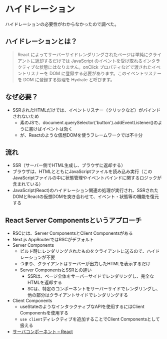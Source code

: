 # ハイドレーション

ハイドレーションの必要性がわからなかったので調べた。

## ハイドレーションとは？

> React によってサーバーサイドレンダリングされたページは単純にクライアントに返却するだけでは JavaScript のイベントを受け取れるインタラクティブな状態にはなりません。onClick プロパティなどで渡されたイベントリスナーを DOM に登録する必要があります。このイベントリスナーを DOM に登録する処理を Hydrate と呼びます。

## なぜ必要？

- SSRされたHTMLだけでは、イベントリスナー（クリックなど）がバインドされないため
  - 素のJSで、document.querySelector('button').addEventListener()のように書けばイベントは効く
  - が、Reactのような仮想DOMを使うフレームワークでは不十分

## 流れ

- SSR（サーバー側でHTML生成し、ブラウザに返却する）
- ブラウザは、HTMLとともにJavaScriptファイルを読み込み実行（このJavaScriptファイルの中に状態管理やイベントバインドに関するロジックが含まれている）
- JavaScript(React)のハイドレーション関連の処理が実行され、SSRされたDOMとReactの仮想DOMを突き合わせて、イベント・状態等の機能を復元する

## React Server Componentsというアプローチ

- RSCには、Server ComponentsとClient Componentsがある
- Next.js AppRouterではRSCがデフォルト
- Server Components
  - ビルド時にレンダリングされたものをクライアントに送るので、ハイドレーションが不要
  - つまり、クライアントはサーバーが出力したHTMLを表示するだけ
  - Server ComponentsとSSRとの違い
    - SSRは、ページ全体をサーバーサイドでレンダリングし、完全なHTMLを返却する
    - SCは、特定のコンポーネントをサーバーサイドでレンダリングし、他の部分はクライアントサイドでレンダリングする
- Client Components
  - useStateのようなインタラクティブなAPIを使用するにはClient Componentsを使用する
  - `use client`ディレクティブを追加することでClient Componentsとして扱える
- [サーバコンポーネント – React](https://ja.react.dev/reference/rsc/server-components)
